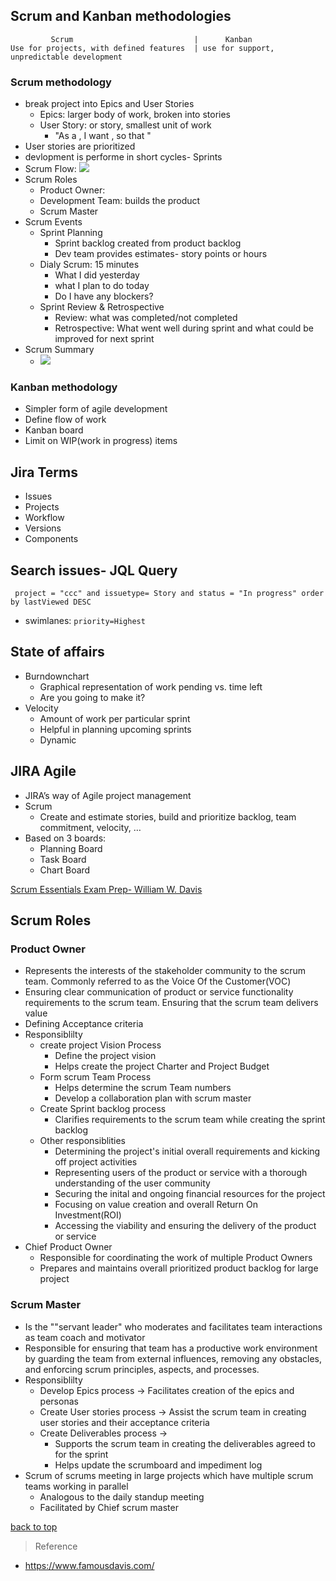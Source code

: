 ## Scrum and Kanban methodologies

```
         Scrum                           |      Kanban
Use for projects, with defined features  | use for support, unpredictable development
```

### Scrum methodology

- break project into Epics and User Stories
    - Epics: larger body of work, broken into stories
    - User Story: or story, smallest unit of work
      - "As a <type of user>, I want <some goal>, so that <some reason>"
- User stories are prioritized
- devlopment is performe in short cycles- Sprints
- Scrum Flow:  ![](https://i.imgur.com/iYv760t.png)
- Scrum Roles
    - Product Owner: 
    - Development Team: builds the product
    - Scrum Master
- Scrum Events
    - Sprint Planning
      - Sprint backlog created from product backlog
      - Dev team provides estimates- story points or hours
    - Dialy Scrum: 15 minutes
      - What I did yesterday
      - what I plan to do today
      - Do I have any blockers?
    - Sprint Review & Retrospective
      - Review:   what was completed/not completed
      - Retrospective: What went well during sprint and what could be improved for next sprint
- Scrum Summary
  - ![](https://i.imgur.com/rXzXexg.png)

### Kanban methodology
  
- Simpler form of agile development
- Define flow of work
- Kanban board
- Limit on WIP(work in progress) items

## Jira Terms

- Issues
- Projects
- Workflow
- Versions
- Components

## Search issues- JQL Query

` project = "ccc" and issuetype= Story and status = "In progress" order by lastViewed DESC`
- swimlanes: `priority=Highest`

## State of affairs

- Burndownchart
  - Graphical representation of work pending vs. time left
  - Are you going to make it?
- Velocity
  - Amount of work per particular sprint
  - Helpful in planning upcoming sprints
  - Dynamic

## JIRA Agile

- JIRA’s way of Agile project management
- Scrum
  - Create and estimate stories, build and prioritize backlog, team commitment, velocity, …
- Based on 3 boards:
  - Planning Board
  - Task Board
  - Chart Board

[Scrum Essentials Exam Prep- William W. Davis](#top)

## Scrum Roles

### Product Owner

- Represents the interests of the stakeholder community to the scrum team. Commonly referred to as the Voice Of the Customer(VOC)
- Ensuring clear communication of product or service functionality requirements to the scrum team. Ensuring that the scrum team delivers value
- Defining Acceptance criteria
- Responsiblilty
  - create project Vision Process
    - Define the project vision
    - Helps create the project Charter and Project Budget
  - Form scrum Team Process
    - Helps determine the scrum Team numbers
    - Develop a collaboration plan with scrum master
  - Create Sprint backlog process
    - Clarifies requirements to the scrum team while creating the sprint backlog
  - Other responsiblities 
    - Determining the project's initial overall requirements and kicking off project activities
    - Representing users of the product or service with a thorough understanding of the user community
    - Securing the inital and ongoing financial resources for the project
    - Focusing on value creation and overall Return On Investment(ROI)
    - Accessing the viability and ensuring the delivery of the product or service
- Chief Product Owner
  - Responsible for coordinating the work of multiple Product Owners
  - Prepares and maintains overall prioritized product backlog for large project

### Scrum Master

- Is the ""servant leader" who moderates and facilitates team interactions as team coach and motivator
- Responsible for ensuring that team has a productive work environment by guarding the team from external influences, removing any obstacles, and enforcing scrum principles, aspects, and processes.
- Responsiblilty
  - Develop Epics process -> Facilitates creation of the epics and personas
  - Create User stories process -> Assist the scrum team in creating user stories and their acceptance criteria
  - Create Deliverables process ->
    - Supports the scrum team in creating the deliverables agreed to for the sprint
    - Helps update the scrumboard and impediment log
- Scrum of scrums meeting in large projects which have multiple scrum teams working in parallel
  - Analogous to the daily standup meeting
  - Facilitated by Chief scrum master 

[back to top](#top)

> Reference
- https://www.famousdavis.com/
